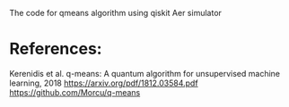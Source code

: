 The code for qmeans algorithm using qiskit Aer simulator

# References:
Kerenidis et al. q-means: A quantum algorithm for unsupervised machine learning, 2018 https://arxiv.org/pdf/1812.03584.pdf
https://github.com/Morcu/q-means
